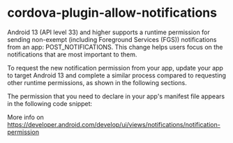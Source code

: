 # cordova-plugin-allow-notifications

Android 13 (API level 33) and higher supports a runtime permission for sending non-exempt (including Foreground Services (FGS)) notifications from an app: POST_NOTIFICATIONS. This change helps users focus on the notifications that are most important to them.

To request the new notification permission from your app, update your app to target Android 13 and complete a similar process compared to requesting other runtime permissions, as shown in the following sections.

The permission that you need to declare in your app's manifest file appears in the following code snippet:

<uses-permission android:name="android.permission.POST_NOTIFICATIONS"/>

More info on https://developer.android.com/develop/ui/views/notifications/notification-permission
